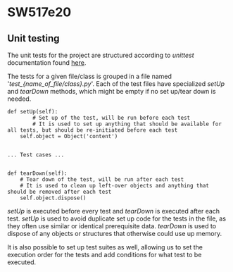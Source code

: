 # SW517e20

## Unit testing
The unit tests for the project are structured according to _unittest_ documentation found [here](https://docs.python.org/3/library/unittest.html).

The tests for a given file/class is grouped in a file named '_test\_{name\_of\_file/class}.py_'. Each of the test files have specialized _setUp_ and _tearDown_ methods, which might be empty if no set up/tear down is needed.

	def setUp(self):
        	# Set up of the test, will be run before each test
        	# It is used to set up anything that should be available for all tests, but should be re-initiated before each test
		self.object = Object('content')


	... Test cases ...


	def tearDown(self):
		# Tear down of the test, will be run after each test
		# It is used to clean up left-over objects and anything that should be removed after each test
		self.object.dispose()

_setUp_ is executed before every test and _tearDown_ is executed after each test. _setUp_ is used to avoid duplicate set up code for the tests in the file, as they often use similar or identical prerequisite data. _tearDown_ is used to dispose of any objects or structures that otherwise could use up memory.

It is also possible to set up test suites as well, allowing us to set the execution order for the tests and add conditions for what test to be executed.
